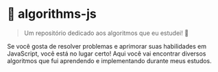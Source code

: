 # 🧠 algorithms-js

> Um repositório dedicado aos algoritmos que eu estudei! 🚀

Se você gosta de resolver problemas e aprimorar suas habilidades em JavaScript, você está no lugar certo! Aqui você vai encontrar diversos algoritmos que fui aprendendo e implementando durante meus estudos.

